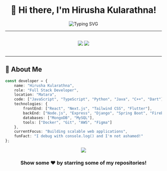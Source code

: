 <div align="center">

# 👋 Hi there, I'm Hirusha Kularathna!
<img src="https://readme-typing-svg.demolab.com?font=Fira+Code&size=32&duration=2800&pause=2000&color=A9FEF7&center=true&vCenter=true&width=940&lines=Welcome+to+my+GitHub+Profile!;Full+Stack+Developer+%7C+Tech+Enthusiast;Always+learning%2C+Always+building" alt="Typing SVG" />

</div>

---
<br/>
<div align="center">
    <img src="https://skillicons.dev/icons?i=react,html,css,vscode,github,figma,tailwind,git" />
    <img src="https://skillicons.dev/icons?i=nodejs,javascript,typescript,express,flutter,dart,firebase,mongodb,mysql" /><br>
</div>
<br/>

---

## 🚀 About Me

```typescript
const developer = {
    name: "Hirusha Kularathna",
    role: "Full Stack Developer",
    location: "Matara",
    code: ["JavaScript", "TypeScript", "Python", "Java", "C++", "Dart"],
    technologies: {
        frontEnd: ["React", "Next.js", "Tailwind CSS", "Flutter"],
        backEnd: ["Node.js", "Express", "Django", "Spring Boot", "Firebase"],
        databases: ["MongoDB", "MySQL"],
        tools: ["Docker", "Git", "AWS", "Figma"]
    },
    currentFocus: "Building scalable web applications",
    funFact: "I debug with console.log() and I'm not ashamed!"
};
```


<div align="center">
  <img src="https://capsule-render.vercel.app/api?type=waving&color=gradient&height=100&section=footer" />
</div>

<div align="center">
  
### Show some ❤️ by starring some of my repositories!
  
</div>
